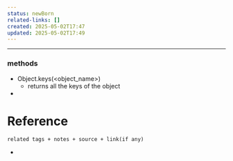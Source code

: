 ```yaml
---
status: newBorn
related-links: []
created: 2025-05-02T17:47
updated: 2025-05-02T17:49
---
```

---

### methods

- Object.keys(<object_name>)
	- returns all the keys of the object
- 


# Reference
`related tags + notes + source + link(if any)`
 

- 